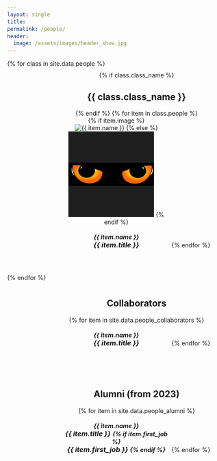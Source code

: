```yaml
---
layout: single
title: 
permalink: /people/
header:
  image: /assets/images/header_show.jpg
---
```


<div style="display:inline-block; width: 100%">
  {% for class in site.data.people %}
  <div style="display:inline-block; padding: 10px 10%; width: 100%; text-align: center;">
    {% if class.class_name %}<h2> {{ class.class_name }} </h2> {% endif %}
    {% for item in class.people %}
    <a href="{{ item.link }}" style="color: inherit; display:inline-block; text-decoration: none; width: 250px" target="_blank">
      {% if item.image %}
      <img src="{{ item.image }}" alt="{{ item.name }}" style="width:200px;height:200px;object-fit:cover;">
      {% else %}
      <img src="/assets/people_images/default_people.jpg" alt="{{ item.name }}" style="width:200px;height:200px;object-fit:cover;">
      {% endif %}
      <h5 style="margin-top: 18px; margin-bottom: 48px;">{{ item.name }} <br/> <span style="font-size: 16px;">{{ item.title }} </span></h5>
    </a>
    {% endfor %}
  </div>
  {% endfor %}

  <!-- For collaborators -->
  <div style="display:inline-block; padding: 10px 10%; width: 100%; text-align: center;">
    <h2> Collaborators </h2>
      {% for item in site.data.people_collaborators %}
      <a href="{{ item.link }}" style="color: inherit; display:inline-block; text-decoration: none; width: 250px" target="_blank">
        <!-- {% if item.image %}
        <img src="{{ item.image }}" alt="{{ item.name }}" style="width:200px;height:200px;object-fit:cover;">
        {% else %}
        <img src="/assets/people_images/default_people.jpg" alt="{{ item.name }}" style="width:200px;height:200px;object-fit:cover;">
        {% endif %} -->
        <h5 style="margin-top: 18px; margin-bottom: 48px;">{{ item.name }} <br/> <span style="font-size: 16px;">{{ item.title }} </span></h5>
      </a>
      {% endfor %}
  </div>

  <!-- For alumni -->
  <div style="display:inline-block; padding: 10px 10%; width: 100%; text-align: center;">
    <h2> Alumni (from 2023) </h2>
      {% for item in site.data.people_alumni %}
      <a href="{{ item.link }}" style="color: inherit; display:inline-block; text-decoration: none; width: 250px" target="_blank">
        <!-- {% if item.image %}
        <img src="{{ item.image }}" alt="{{ item.name }}" style="width:200px;height:200px;object-fit:cover;">
        {% else %}
        <img src="/assets/people_images/default_people.jpg" alt="{{ item.name }}" style="width:200px;height:200px;object-fit:cover;">
        {% endif %} -->
        <h5 style="margin-top: 18px; margin-bottom: 48px;">{{ item.name }} <br/> <span style="font-size: 16px;">{{ item.title }} </span>
          {% if item.first_job %} <br/> <span style="font-size: 16px;"><i>{{ item.first_job }}</i> </span>{% endif %}
        </h5>
      </a>
      {% endfor %}
  </div>
</div>
